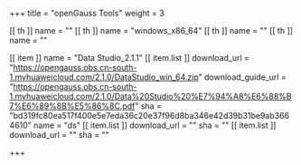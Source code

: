 +++
title = "openGauss Tools"
weight = 3

[[ th ]]
    name = ""
[[ th ]]
    name = "windows_x86_64"
[[ th ]]
    name = ""
[[ th ]]
    name = ""

[[ item ]]
    name = "Data Studio_2.1.1"
    [[ item.list ]]
        download_url = "https://opengauss.obs.cn-south-1.myhuaweicloud.com/2.1.0/DataStudio_win_64.zip"
        download_guide_url = "https://opengauss.obs.cn-south-1.myhuaweicloud.com/2.1.0/Data%20Studio%20%E7%94%A8%E6%88%B7%E6%89%8B%E5%86%8C.pdf"
        sha = "bd319fc80ea517f400e5e7eda36c20e37f96d8ba346e42d39b31be9ab3664610"
        name = "ds"
    [[ item.list ]]
        download_url = ""
        sha = ""
    [[ item.list ]]
        download_url = ""
        sha = ""

+++
